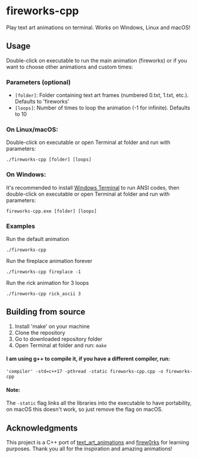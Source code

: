 # fireworks-cpp
Play text art animations on terminal. Works on Windows, Linux and macOS!

## Usage
Double-click on executable to run the main animation (fireworks) or if you want to choose other animations and custom times:

### Parameters (optional)
- ```[folder]```: Folder containing text art frames (numbered 0.txt, 1.txt, etc.). Defaults to 'fireworks'
- ```[loops]```: Number of times to loop the animation (-1 for infinite). Defaults to 10

### On Linux/macOS:
Double-click on executable or open Terminal at folder and run with parameters:
```
./fireworks-cpp [folder] [loops]
```
### On Windows:
It's recommended to install [Windows Terminal](https://apps.microsoft.com/detail/9n0dx20hk701?rtc=1) to run ANSI codes, then double-click on executable or open Terminal at folder and run with parameters:
```
fireworks-cpp.exe [folder] [loops]
```
### Examples
Run the default animation
```
./fireworks-cpp
```
Run the fireplace animation forever
```
./fireworks-cpp fireplace -1
```
Run the rick animation for 3 loops
```
./fireworks-cpp rick_ascii 3
```

## Building from source
1. Install 'make' on your machine
2. Clone the repository
3. Go to downloaded repository folder
4. Open Terminal at folder and run: ```make```

#### I am using g++ to compile it, if you have a different compiler, run:
```'compiler' -std=c++17 -pthread -static fireworks-cpp.cpp -o fireworks-cpp```
#### Note:
The ```-static``` flag links all the libraries into the executable to have portability, on macOS this doesn't work, so just remove the flag on macOS.

## Acknowledgments
This project is a C++ port of [text_art_animations](https://github.com/rvizzz/text_art_animations) and [firew0rks](https://github.com/addyosmani/firew0rks) for learning purposes. Thank you all for the inspiration and amazing animations!
